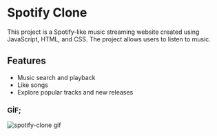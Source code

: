 # Spotify Clone

This project is a Spotify-like music streaming website created using JavaScript, HTML, and CSS. The project allows users to listen to music.

## Features
- Music search and playback
- Like songs
- Explore popular tracks and new releases

### GİF; 

![spotify-clone gif](https://github.com/furkanyagri/spotify-clone/assets/140657644/4cb56a24-035f-4369-9258-58b7124c050f)


